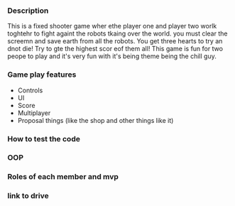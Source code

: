 ### Description
This is a fixed shooter game wher ethe player one and player two worlk toghtehr to fight againt the robots tkaing over the world. you must clear the screemn and save earth from all the robots. You get three hearts to try an dnot die! Try to gte the highest scor eof them all! This game is fun for two peope to play and it's very fun with it's being theme being the chill guy.

### Game play features
* Controls
* UI
* Score
* Multiplayer
* Proposal things (like the shop and other things like it)

### How to test the code


### OOP


### Roles of each member and mvp


### link to drive
